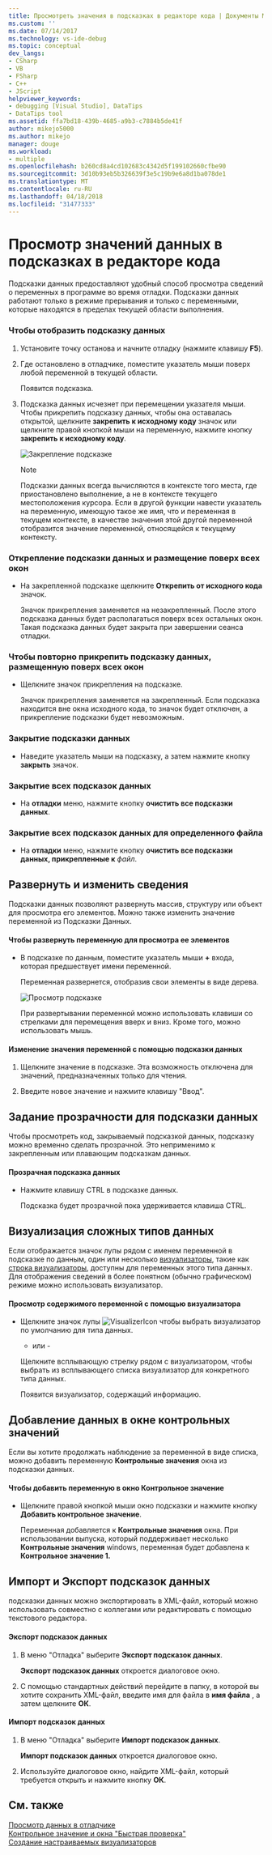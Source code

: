 ```yaml
---
title: Просмотреть значения в подсказках в редакторе кода | Документы Microsoft
ms.custom: ''
ms.date: 07/14/2017
ms.technology: vs-ide-debug
ms.topic: conceptual
dev_langs:
- CSharp
- VB
- FSharp
- C++
- JScript
helpviewer_keywords:
- debugging [Visual Studio], DataTips
- DataTips tool
ms.assetid: ffa7bd18-439b-4685-a9b3-c7884b5de41f
author: mikejo5000
ms.author: mikejo
manager: douge
ms.workload:
- multiple
ms.openlocfilehash: b260cd8a4cd102683c4342d5f199102660cfbe90
ms.sourcegitcommit: 3d10b93eb5b326639f3e5c19b9e6a8d1ba078de1
ms.translationtype: MT
ms.contentlocale: ru-RU
ms.lasthandoff: 04/18/2018
ms.locfileid: "31477333"
---
```

# <a name="view-data-values-in-datatips-in-the-code-editor"></a>Просмотр значений данных в подсказках в редакторе кода
Подсказки данных предоставляют удобный способ просмотра сведений о переменных в программе во время отладки. Подсказки данных работают только в режиме прерывания и только с переменными, которые находятся в пределах текущей области выполнения.
  
### <a name="to-display-a-datatip"></a>Чтобы отобразить подсказку данных  
  
1. Установите точку останова и начните отладку (нажмите клавишу **F5**).

2. Где остановлено в отладчике, поместите указатель мыши поверх любой переменной в текущей области.
  
     Появится подсказка.
  
3.  Подсказка данных исчезнет при перемещении указателя мыши. Чтобы прикрепить подсказку данных, чтобы она оставалась открытой, щелкните **закрепить к исходному коду** значок или щелкните правой кнопкой мыши на переменную, нажмите кнопку **закрепить к исходному коду**.

    ![Закрепление подсказке](../debugger/media/dbg-tips-data-tips-pinned.png "PinningDataTip")

    > [!NOTE]
    > Подсказки данных всегда вычисляются в контексте того места, где приостановлено выполнение, а не в контексте текущего местоположения курсора. Если в другой функции навести указатель на переменную, имеющую такое же имя, что и переменная в текущем контексте, в качестве значения этой другой переменной отобразится значение переменной, относящейся к текущему контексту.
  
### <a name="to-unpin-a-datatip-and-make-it-float"></a>Открепление подсказки данных и размещение поверх всех окон  
  
-   На закрепленной подсказке щелкните **Открепить от исходного кода** значок.  
  
     Значок прикрепления заменяется на незакрепленный. После этого подсказка данных будет располагаться поверх всех остальных окон. Такая подсказка данных будет закрыта при завершении сеанса отладки.  
  
### <a name="to-repin-a-floating-datatip"></a>Чтобы повторно прикрепить подсказку данных, размещенную поверх всех окон  
  
-   Щелкните значок прикрепления на подсказке.  
  
     Значок прикрепления заменяется на закрепленный. Если подсказка находится вне окна исходного кода, то значок будет отключен, а прикрепление подсказки будет невозможным.  
  
### <a name="to-close-a-datatip"></a>Закрытие подсказки данных  
  
-   Наведите указатель мыши на подсказку, а затем нажмите кнопку **закрыть** значок.  
  
### <a name="to-close-all-datatips"></a>Закрытие всех подсказок данных  
  
-   На **отладки** меню, нажмите кнопку **очистить все подсказки данных**.  
  
### <a name="to-close-all-datatips-for-a-specific-file"></a>Закрытие всех подсказок данных для определенного файла  
  
-   На **отладки** меню, нажмите кнопку **очистить все подсказки данных, прикрепленные к** *файл*.  
  
## <a name="expand-and-edit-information"></a>Развернуть и изменить сведения  
 Подсказки данных позволяют развернуть массив, структуру или объект для просмотра его элементов. Можно также изменить значение переменной из Подсказки Данных.  
  
#### <a name="to-expand-a-variable-to-see-its-elements"></a>Чтобы развернуть переменную для просмотра ее элементов  
  
-   В подсказке по данным, поместите указатель мыши **+** входа, которая предшествует имени переменной.  
  
    Переменная развернется, отобразив свои элементы в виде дерева.

    ![Просмотр подсказке](../debugger/media/dbg-tour-data-tips.gif "просмотра подсказки")
  
    При развертывании переменной можно использовать клавиши со стрелками для перемещения вверх и вниз. Кроме того, можно использовать мышь.  
  
#### <a name="to-edit-the-value-of-a-variable-using-a-datatip"></a>Изменение значения переменной с помощью подсказки данных  
  
1.  Щелкните значение в подсказке. Эта возможность отключена для значений, предназначенных только для чтения.  
  
2.  Введите новое значение и нажмите клавишу "Ввод".  
  
## <a name="making-a-datatip-transparent"></a>Задание прозрачности для подсказки данных  
 Чтобы просмотреть код, закрываемый подсказкой данных, подсказку можно временно сделать прозрачной. Это неприменимо к закрепленным или плавающим подсказкам данных.  
  
#### <a name="to-make-a-datatip-transparent"></a>Прозрачная подсказка данных  
  
-   Нажмите клавишу CTRL в подсказке данных.  
  
     Подсказка будет прозрачной пока удерживается клавиша CTRL.  
  
## <a name="visualize-complex-data-types"></a>Визуализация сложных типов данных  
 Если отображается значок лупы рядом с именем переменной в подсказке по данным, один или несколько [визуализаторы](../debugger/create-custom-visualizers-of-data.md), такие как [строка визуализаторы](../debugger/string-visualizer-dialog-box.md), доступны для переменных этого типа данных. Для отображения сведений в более понятном (обычно графическом) режиме можно использовать визуализатор.
  
#### <a name="to-view-the-contents-of-a-variable-using-a-visualizer"></a>Просмотр содержимого переменной с помощью визуализатора  
  
-   Щелкните значок лупы ![VisualizerIcon](../debugger/media/dbg-tips-visualizer-icon.png "значок визуализатор") чтобы выбрать визуализатор по умолчанию для типа данных.  
  
     - или -  
  
     Щелкните всплывающую стрелку рядом с визуализатором, чтобы выбрать из всплывающего списка визуализатор для конкретного типа данных.  
  
     Появится визуализатор, содержащий информацию.  
  
## <a name="add-information-to-a-watch-window"></a>Добавление данных в окне контрольных значений  
 Если вы хотите продолжать наблюдение за переменной в виде списка, можно добавить переменную **Контрольные значения** окна из подсказки данных.  
  
#### <a name="to-add-a-variable-to-the-watch-window"></a>Чтобы добавить переменную в окно Контрольное значение  
  
-   Щелкните правой кнопкой мыши окно подсказки и нажмите кнопку **Добавить контрольное значение**.  
  
     Переменная добавляется к **Контрольные значения** окна. При использовании выпуска, который поддерживает несколько **Контрольные значения** windows, переменная будет добавлена к **Контрольное значение 1.**  
  
## <a name="import-and-export-datatips"></a>Импорт и Экспорт подсказок данных  
 подсказки данных можно экспортировать в XML-файл, который можно использовать совместно с коллегами или редактировать с помощью текстового редактора.  
  
#### <a name="to-export-datatips"></a>Экспорт подсказок данных  
  
1.  В меню "Отладка" выберите **Экспорт подсказок данных**.  
  
     **Экспорт подсказок данных** откроется диалоговое окно.  
  
2.  С помощью стандартных действий перейдите в папку, в которой вы хотите сохранить XML-файл, введите имя для файла в **имя файла** , а затем щелкните **ОК**.  
  
#### <a name="to-import-datatips"></a>Импорт подсказок данных  
  
1.  В меню "Отладка" выберите **Импорт подсказок данных**.  
  
     **Импорт подсказок данных** откроется диалоговое окно.  
  
2.  Используйте диалоговое окно, найдите XML-файл, который требуется открыть и нажмите кнопку **ОК**.  
  
## <a name="see-also"></a>См. также  
 [Просмотр данных в отладчике](../debugger/viewing-data-in-the-debugger.md)   
 [Контрольное значение и окна "Быстрая проверка"](../debugger/watch-and-quickwatch-windows.md)   
 [Создание настраиваемых визуализаторов](../debugger/create-custom-visualizers-of-data.md)   